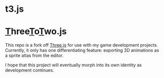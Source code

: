 # t3.js

# <ins>T</ins>hree<ins>T</ins>o<ins>T</ins>wo.js

This repo is a fork off [Three.js](https://threejs.org/) for use with my game development projects. Currently, it only has one differentiating feature: exporting 3D animations as a sprite atlas from the editor.

I hope that this project will eventually morph into its own identity as development continues.
